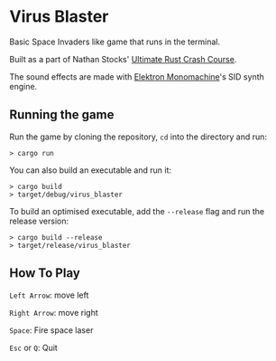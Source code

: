 # Virus Blaster

Basic Space Invaders like game that runs in the terminal.

Built as a part of Nathan Stocks' [Ultimate Rust Crash Course](https://www.udemy.com/course/ultimate-rust-crash-course/).

The sound effects are made with [Elektron Monomachine](https://www.elektron.se/se/monomachine)'s SID synth engine.


## Running the game
Run the game by cloning the repository, `cd` into the directory and run:
```shell
> cargo run
```
You can also build an executable and run it:
```shell
> cargo build
> target/debug/virus_blaster
```
To build an optimised executable, add the `--release` flag and run the release version:
```shell
> cargo build --release
> target/release/virus_blaster
```

## How To Play
`Left Arrow`: move left

`Right Arrow`: move right

`Space`: Fire space laser

`Esc` or `Q`: Quit